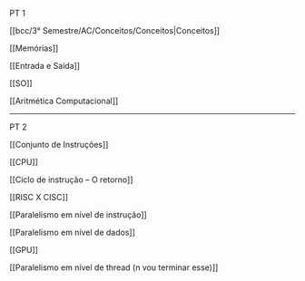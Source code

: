 PT 1

[[bcc/3° Semestre/AC/Conceitos/Conceitos|Conceitos]]

[[Memórias]]

[[Entrada e Saída]]

[[SO]]

[[Aritmética Computacional]]

---

PT 2

[[Conjunto de Instruções]]

[[CPU]]

[[Ciclo de instrução – O retorno]]

[[RISC X CISC]]

[[Paralelismo em nível de instrução]]

[[Paralelismo em nível de dados]]

[[GPU]]

[[Paralelismo em nível de thread (n vou terminar esse)]]